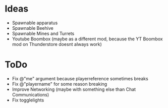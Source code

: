 # Ideas
- Spawnable apparatus
- Spawnable Beehive
- Spawnable Mines and Turrets
- Youtube Boombox (maybe as a different mod, because the YT Boombox mod on Thunderstore doesnt always work)

# ToDo
- Fix @"me" argument because playerreference sometimes breaks
- Fix @"playername" for some reason breaking
- Improve Networking (maybe with something else than Chat Communications)
- Fix togglelights